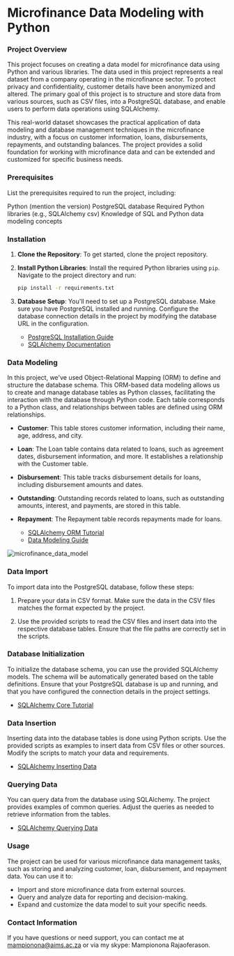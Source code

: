 # Microfinance Data Modeling with Python

### Project Overview
This project focuses on creating a data model for microfinance data using Python and various libraries. The data used in this project represents a real dataset from a company operating in the microfinance sector. To protect privacy and confidentiality, customer details have been anonymized and altered. The primary goal of this project is to structure and store data from various sources, such as CSV files, into a PostgreSQL database, and enable users to perform data operations using SQLAlchemy.

This real-world dataset showcases the practical application of data modeling and database management techniques in the microfinance industry, with a focus on customer information, loans, disbursements, repayments, and outstanding balances. The project provides a solid foundation for working with microfinance data and can be extended and customized for specific business needs.

### Prerequisites
List the prerequisites required to run the project, including:

Python (mention the version)
PostgreSQL database
Required Python libraries (e.g., SQLAlchemy csv)
Knowledge of SQL and Python data modeling concepts
### Installation

1. **Clone the Repository**: To get started, clone the project repository. 

2. **Install Python Libraries**: Install the required Python libraries using `pip`. Navigate to the project directory and run:

   ```bash
   pip install -r requirements.txt
   ```

3. **Database Setup**: You'll need to set up a PostgreSQL database. Make sure you have PostgreSQL installed and running. Configure the database connection details in the project by modifying the database URL in the configuration.

   - [PostgreSQL Installation Guide](https://www.postgresql.org/download/)
   - [SQLAlchemy Documentation](https://docs.sqlalchemy.org/en/20/)

### Data Modeling
In this project, we've used Object-Relational Mapping (ORM) to define and structure the database schema. This ORM-based data modeling allows us to create and manage database tables as Python classes, facilitating the interaction with the database through Python code. Each table corresponds to a Python class, and relationships between tables are defined using ORM relationships.

- **Customer**: This table stores customer information, including their name, age, address, and city.

- **Loan**: The Loan table contains data related to loans, such as agreement dates, disbursement information, and more. It establishes a relationship with the Customer table.

- **Disbursement**: This table tracks disbursement details for loans, including disbursement amounts and dates.

- **Outstanding**: Outstanding records related to loans, such as outstanding amounts, interest, and payments, are stored in this table.

- **Repayment**: The Repayment table records repayments made for loans.

   - [SQLAlchemy ORM Tutorial](https://docs.sqlalchemy.org/en/20/orm/tutorial.html)
   - [Data Modeling Guide](https://www.lucidchart.com/pages/data-modeling-guide)
     
![microfinance_data_model](https://github.com/MampiononaRajaoferason/microfinance_data_modelling/assets/38230401/1dfea94c-08ff-4458-a764-084b2856bc31)

### Data Import

To import data into the PostgreSQL database, follow these steps:

1. Prepare your data in CSV format. Make sure the data in the CSV files matches the format expected by the project.

2. Use the provided scripts to read the CSV files and insert data into the respective database tables. Ensure that the file paths are correctly set in the scripts.

### Database Initialization

To initialize the database schema, you can use the provided SQLAlchemy models. The schema will be automatically generated based on the table definitions. Ensure that your PostgreSQL database is up and running, and that you have configured the connection details in the project settings.

   - [SQLAlchemy Core Tutorial](https://docs.sqlalchemy.org/en/20/core/tutorial.html)

### Data Insertion

Inserting data into the database tables is done using Python scripts. Use the provided scripts as examples to insert data from CSV files or other sources. Modify the scripts to match your data and requirements.

   - [SQLAlchemy Inserting Data](https://docs.sqlalchemy.org/en/20/orm/tutorial.html#inserting-data)

### Querying Data

You can query data from the database using SQLAlchemy. The project provides examples of common queries. Adjust the queries as needed to retrieve information from the tables.

   - [SQLAlchemy Querying Data](https://docs.sqlalchemy.org/en/20/orm/tutorial.html#querying)

### Usage

The project can be used for various microfinance data management tasks, such as storing and analyzing customer, loan, disbursement, and repayment data. You can use it to:

- Import and store microfinance data from external sources.
- Query and analyze data for reporting and decision-making.
- Expand and customize the data model to suit your specific needs.


### Contact Information

If you have questions or need support, you can contact me at mampionona@aims.ac.za or via my skype: Mampionona Rajaoferason.



